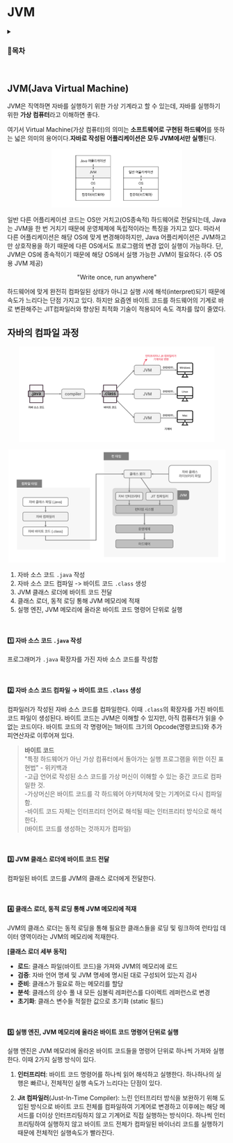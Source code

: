 # JVM
<details>
<summary><h3>📑목차</h3></summary>
<div markdown="1">

- [선형 자료 구조](#선형-자료-구조)

</div>
</details>
<br>

## JVM(Java Virtual Machine)
JVM은 직역하면 자바를 실행하기 위한 가상 기계라고 할 수 있는데, 자바를 실행하기 위한 **가상 컴퓨터**라고 이해하면 좋다. 

여기서 Virtual Machine(가상 컴퓨터)의 의미는 **소프트웨어로 구현된 하드웨어**를 뜻하는 넓은 의미의 용어이다.**자바로 작성된 어플리케이션은 모두 JVM에서만 실행**된다. 

<p align="center">
    <img src="./img/JVM.png" width="300px">
</p>

일반 다른 어플리케이션 코드는 OS만 거치고(OS종속적) 하드웨어로 전달되는데, Java는 JVM을 한 번 거치기 때문에 운영체제에 독립적이라는 특징을 가지고 있다. 따라서 다른 어플리케이션은 해당 OS에 맞게 변경해야하지만, Java 어플리케이션은 JVM하고만 상호작용을 하기 때문에 다른 OS에서도 프로그램의 변경 없이 실행이 가능하다. 단, JVM은 OS에 종속적이기 때문에 해당 OS에서 실행 가능한 JVM이 필요하다. (주 OS용 JVM 제공) 

<p align="center">"Write once, run anywhere"</p>

하드웨어에 맞게 완전히 컴파일된 상태가 아니고 실행 시에 해석(interpret)되기 때문에 속도가 느리다는 단점 가지고 있다. 하지만 요즘엔 바이트 코드를 하드웨어의 기계로 바로 변환해주는 JIT컴파일러와 향상된 최적화 기술이 적용되어 속도 격차를 많이 줄였다. 



## 자바의 컴파일 과정

<p align="center">
    <img src="./img/컴파일 과정.png" width="450">
</p>

<p align="center">
    <img src="./img/컴파일과정0.png" width="500">
</p>

1. 자바 소스 코드 `.java` 작성
2. 자바 소스 코드 컴파일 -> 바이트 코드 `.class` 생성
3. JVM 클래스 로더에 바이트 코드 전달
4. 클래스 로더, 동적 로딩 통해 JVM 메모리에 적재
5. 실행 엔진, JVM 메모리에 올라온 바이트 코드 명령어 단위로 실행

<br>

#### 1️⃣ 자바 소스 코드 `.java` 작성
프로그래머가 `.java` 확장자를 가진 자바 소스 코드를 작성함

<br>

#### 2️⃣ 자바 소스 코드 컴파일 → 바이트 코드 `.class` 생성
컴파일러가 작성된 자바 소스 코드를 컴파일한다. 이때 `.class`의 확장자를 가진 바이트 코드 파일이 생성된다. 바이트 코드는 JVM은 이해할 수 있지만, 아직 컴퓨터가 읽을 수 없는 코드이다. 바이트 코드의 각 명령어는 1바이트 크기의 Opcode(명령코드)와 추가 피연산자로 이루어져 있다. 

> **바이트 코드** <br>
> "특정 하드웨어가 아닌 가상 컴퓨터에서 돌아가는 실행 프로그램을 위한 이진 표현법" - 위키백과 <br>
> -고급 언어로 작성된 소스 코드를 가상 머신이 이해할 수 있는 중간 코드로 컴파일한 것. <br>
> -가상머신은 바이트 코드를 각 하드웨어 아키텍처에 맞는 기계어로 다시 컴파일 함.<br>
> -바이트 코드 자체는 인터프리터 언어로 해석될 때는 인터프리터 방식으로 해석한다. <br>(바이트 코드를 생성하는 것까지가 컴파일)

<br>

#### 3️⃣ JVM 클래스 로더에 바이트 코드 전달
컴파일된 바이트 코드를 JVM의 클래스 로더에게 전달한다.

<br>

#### 4️⃣ 클래스 로더, 동적 로딩 통해 JVM 메모리에 적재
JVM의 클래스 로더는 동적 로딩을 통해 필요한 클래스들을 로딩 및 링크하여 런타임 데이터 영역이라는 JVM의 메모리에 적재한다. 

**[클래스 로더 세부 동작]**
- **로드**: 클래스 파일(바이트 코드)을 가져와 JVM의 메모리에 로드
- **검증**: 자바 언어 명세 및 JVM 명세에 명시된 대로 구성되어 있는지 검사
- **준비**: 클래스가 필요로 하는 메모리를 할당
- **분석**: 클래스의 상수 풀 내 모든 심볼릭 레퍼런스를 다이렉트 레퍼런스로 변경
- **초기화**: 클래스 변수들 적절한 값으로 초기화 (static 필드)

<br>

#### 5️⃣ 실행 엔진, JVM 메모리에 올라온 바이트 코드 명령어 단위로 실행

실행 엔진은 JVM 메모리에 올라온 바이트 코드들을 명령어 단위로 하나씩 가져와 실행한다. 이때 2가지 실행 방식이 있다. 

1. **인터프리터**: 바이트 코드 명령어를 하나씩 읽어 해석하고 실행한다. 하나하나의 실행은 빠르나, 전체적인 실행 속도가 느리다는 단점이 있다. 

2. **Jit 컴파일러**(Just-In-Time Compiler): 느린 인터프리터 방식을 보완하기 위해 도입된 방식으로 바이트 코드 전체를 컴파일하여 기계어로 변경하고 이후에는 해당 메서드를 더이상 인터프리팅하지 않고 기계어로 직접 실행하는 방식이다. 하나씩 인터프리팅하여 실행하지 않고 바이트 코드 전체가 컴파일된 바이너리 코드를 실행하기 때문에 전체적인 실행속도가 빨라진다.


